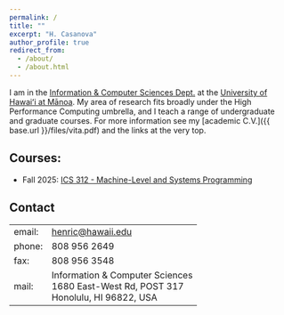 ```yaml
---
permalink: /
title: ""
excerpt: "H. Casanova"
author_profile: true
redirect_from: 
  - /about/
  - /about.html
---
```



I am in the [Information & Computer Sciences
Dept.](http://www.ics.hawaii.edu) at the [University of Hawai&#699;i at
M&#257;noa](https://manoa.hawaii.edu).   My area of research fits broadly
under the High Performance Computing umbrella, and I teach a range of
undergraduate and graduate courses.  For more information see my [academic
C.V.]({{ base.url }}/files/vita.pdf) and the links at the very top.

## Courses: 
 
  - Fall 2025: [ICS 312 - Machine-Level and Systems Programming](https://courses.ics.hawaii.edu/ics312_fall2025/)

## Contact

<table style="width:auto">
<tr><td>email: </td><td><a href="mailto:henric@hawaii.edu">henric@hawaii.edu</a></td></tr>
<tr><td>phone: </td><td>808 956 2649</td></tr>
<tr><td>fax: </td><td>808 956 3548</td></tr>
<tr><td>mail: </td><td>Information & Computer Sciences<br>
                       1680 East-West Rd, POST 317<br>
                       Honolulu, HI 96822, USA
            </td></tr>
</table>

